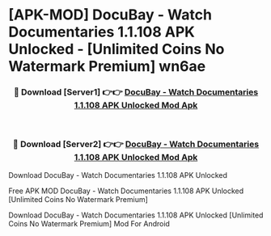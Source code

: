 # [APK-MOD] DocuBay - Watch Documentaries 1.1.108 APK Unlocked - [Unlimited Coins No Watermark Premium] wn6ae



<div align="center">
<h3>🔴 Download [Server1] 👉👉 <a href="https://momento.my/?title=DocuBay_-_Watch_Documentaries_1.1.108_APK_Unlocked">DocuBay - Watch Documentaries 1.1.108 APK Unlocked Mod Apk</a></h3><br>

<h3>🔴 Download [Server2] 👉👉 <a href="https://momento.my/?title=DocuBay_-_Watch_Documentaries_1.1.108_APK_Unlocked">DocuBay - Watch Documentaries 1.1.108 APK Unlocked Mod Apk</a></h3>
</div>



Download DocuBay - Watch Documentaries 1.1.108 APK Unlocked 

Free APK MOD DocuBay - Watch Documentaries 1.1.108 APK Unlocked [Unlimited Coins No Watermark Premium]

Download DocuBay - Watch Documentaries 1.1.108 APK Unlocked [Unlimited Coins No Watermark Premium] Mod For Android
